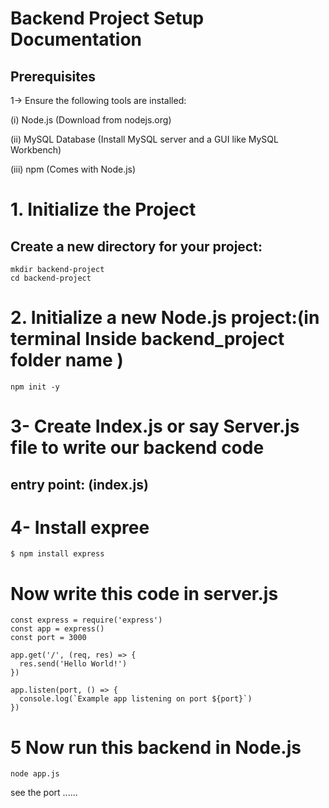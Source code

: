 # Backend Project Setup Documentation
## Prerequisites
1-> Ensure the following tools are installed:

(i)  Node.js (Download from nodejs.org)

(ii) MySQL Database (Install MySQL server and a GUI like MySQL Workbench)

(iii) npm (Comes with Node.js)
# 1. Initialize the Project
## Create a new directory for your project:
```
mkdir backend-project
cd backend-project
```
# 2. Initialize a new Node.js project:(in terminal Inside backend_project folder name )
```
npm init -y
```
# 3- Create Index.js or say Server.js file to write our backend code 
## entry point: (index.js)

# 4- Install expree
```
$ npm install express
```
# Now write this code in server.js 
```
const express = require('express')
const app = express()
const port = 3000

app.get('/', (req, res) => {
  res.send('Hello World!')
})

app.listen(port, () => {
  console.log(`Example app listening on port ${port}`)
})
```
# 5 Now run this backend in Node.js
```
node app.js
```
see the port ......
